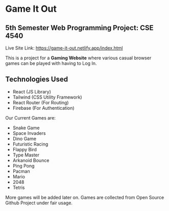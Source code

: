 # Game It Out

## 5th Semester Web Programming Project: CSE 4540

Live Site Link: https://game-it-out.netlify.app/index.html

This is a project for a **Gaming Website** where various casual browser games can be played with having to Log In.

## Technologies Used

- React (JS Library)
- Tailwind (CSS Utility Framework)
- React Router (For Routing)
- Firebase (For Authentication)

Our Current Games are:

- Snake Game
- Space Invaders
- Dino Game
- Futuristic Racing
- Flappy Bird
- Type Master
- Arkanoid Bounce
- Ping Pong
- Pacman
- Mario
- 2048
- Tetris

More games will be added later on. Games are collected from Open Source Github Project under fair usage.
